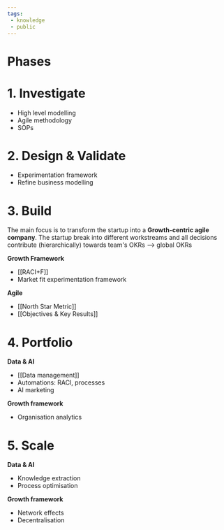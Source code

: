 ```yaml
---
tags: 
 - knowledge
 - public
---
```

# Phases

# 1. Investigate

- High level modelling
- Agile methodology
- SOPs

# 2. Design & Validate

- Experimentation framework
- Refine business modelling

# 3. Build
The main focus is to transform the startup into a **Growth-centric agile company**. The startup break into different workstreams and all decisions contribute (hierarchically) towards team's OKRs --> global OKRs

**Growth Framework**

- [[RACI+F]]
- Market fit experimentation framework

**Agile**

- [[North Star Metric]]
- [[Objectives & Key Results]]

# 4. Portfolio
**Data & AI**

- [[Data management]]
- Automations: RACI, processes
- AI marketing

**Growth framework**

- Organisation analytics

# 5. Scale
**Data & AI**

- Knowledge extraction
- Process optimisation

**Growth framework**

- Network effects
- Decentralisation